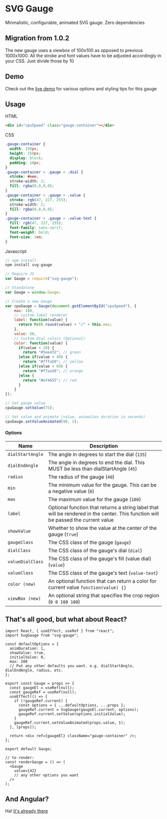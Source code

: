 # SVG Gauge
Minmalistic, configurable, animated SVG gauge. Zero dependencies




## Migration from 1.0.2

The new gauge uses a viewbox of 100x100 as opposed to previous 1000x1000. All the stroke and font values have to be adjusted accordingly in your CSS. Just divide those by 10


## Demo
Check out the [live demo](http://codepen.io/naikus/pen/BzkoLL) for various options and styling tips for this gauge


## Usage

HTML
```html
<div id="cpuSpeed" class="gauge-container"></div>
```
CSS
```css
.gauge-container {
  width: 150px;
  height: 150px;
  display: block;
  padding: 10px;
}
.gauge-container > .gauge > .dial {
  stroke: #eee;
  stroke-width: 2;
  fill: rgba(0,0,0,0);
}
.gauge-container > .gauge > .value {
  stroke: rgb(47, 227, 255);
  stroke-width: 2;
  fill: rgba(0,0,0,0);
}
.gauge-container > .gauge > .value-text {
  fill: rgb(47, 227, 255);
  font-family: sans-serif;
  font-weight: bold;
  font-size: 1em;
}
```
Javascript
```js
// npm install
npm install svg-gauge

// Require JS
var Gauge = require("svg-gauge");

// Standalone
var Gauge = window.Gauge;

// Create a new Gauge
var cpuGauge = Gauge(document.getElementById("cpuSpeed"), {
    max: 100,
    // custom label renderer
    label: function(value) {
      return Math.round(value) + "/" + this.max;
    },
    value: 50,
    // Custom dial colors (Optional)
    color: function(value) {
      if(value < 20) {
        return "#5ee432"; // green
      }else if(value < 40) {
        return "#fffa50"; // yellow
      }else if(value < 60) {
        return "#f7aa38"; // orange
      }else {
        return "#ef4655"; // red
      }
    }
});

// Set gauge value
cpuGauge.setValue(75);

// Set value and animate (value, animation duration in seconds)
cpuGauge.setValueAnimated(90, 1);

```

#### Options

|      Name            |                  Description                       |
| -------------------- | ------------------------------------------------------------------------------------- |
| ```dialStartAngle``` | The angle in degrees to start the dial (```135```)       |
| ```dialEndAngle```   | The angle in degrees to end the dial. This MUST be less than dialStartAngle (```45```)  |
| ```radius```         | The radius of the gauge (```40```) |
| ```min```            | The minimum value for the gauge. This can be a negative value (```0```)  |
| ```max```            | The maximum value for the gauge (```100```)  |
| ```label```          | Optional function that returns a string label that will be rendered in the center. This function will be passed the current value |
| ```showValue```      | Whether to show the value at the center of the gauge (```true```) |
| ```gaugeClass```     | The CSS class of the gauge (```gauge```) |
| ```dialClass```      | The CSS class of the gauge's dial (```dial```) |
| ```valueDialClass``` | The CSS class of the gauge's fill (value dial) (```value```) |
| ```valueClass```     | The CSS class of the gauge's text (```value-text```) |
| ```color (new)```    | An optional function that can return a color for current value  ```function(value) {}``` |
| ```viewBox (new)```  | An optional string that specifies the crop region (```0 0 100 100```) |



## That's all good, but what about React?
```JSX
import React, { useEffect, useRef } from "react";
import SvgGauge from "svg-gauge";

const defaultOptions = {
  animDuration: 1,
  showValue: true,
  initialValue: 0,
  max: 100
  // Put any other defaults you want. e.g. dialStartAngle, dialEndAngle, radius, etc.
};

export const Gauge = props => {
  const gaugeEl = useRef(null);
  const gaugeRef = useRef(null);
  useEffect(() => {
    if (!gaugeRef.current) {
      const options = { ...defaultOptions, ...props };
      gaugeRef.current = SvgGauge(gaugeEl.current, options);
      gaugeRef.current.setValue(options.initialValue);
    }
    gaugeRef.current.setValueAnimated(props.value, 1);
  }, [props]);

  return <div ref={gaugeEl} className="gauge-container" />;
};

export default Gauge;

// to render:
const renderGauge = () => (
  <Gauge
    value={42}
    // any other options you want
  />
);
```

## And Angular?
Ha! [It's already there](https://github.com/mattlewis92/angular-gauge)
